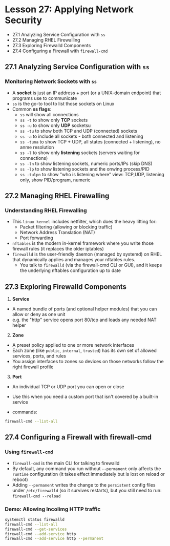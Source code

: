 # Lesson 27: Applying Network Security
- 27.1 Analyzing Service Configuration with `ss`
- 27.2 Managing RHEL Firewalling
- 27.3 Exploring Firewalld Components
- 27.4 Configuring a Firewall with `firewall-cmd`

## 27.1 Analyzing Service Configuration with `ss`
### Monitoring Network Sockets with `ss`
- A **socket** is just an IP address + port (or a UNIX-domain endpoint) that programs use to communicate
- `ss` is the go-to tool to list those sockets on Linux
- Common **ss flags**:
    - `ss` will show all connections
    - `ss -t` to show only **TCP** sockets
    - `ss -u` to show only **UDP** socketsu 
    - `ss -tu` to show both TCP and UDP (connected) sockets
    - `ss -a` to include all sockets - both connected and listening
    - `ss -tuna` to show TCP + UDP, all states (connected + listening), no anme resolution
    - `ss -l` to show only **listening** sockets (servers waiting for connections)
    - `ss -ln` to show listening sockets, numeric ports/IPs (skip DNS)
    - `ss -lp` to show listening sockets and the onwing process/PID
    - `ss -tulpn` to show "who is listening where" view: TCP,UDP, listening only, show PID/program, numeric

## 27.2 Managing RHEL Firewalling
### Understanding RHEL Firewalling
- This `linux kernel` includes netfilter, which does the heavy lifting for:
    - Packet filtering (allowing or blocking traffic)
    - Network Address Translation (NAT)
    - Port forwarding
- `nftables` is the modern in-kernel framework where you write those firewall rules (it replaces the older iptables)
- `firewalld` is the user-friendly daemon (managed by systemd) on RHEL that dynamically applies and manages your nftables rules.
    - You talk to `firewalld` (via the firewall-cmd CLI or GUI), and it keeps the underlying nftables configuration up to date

## 27.3 Exploring Firewalld Components
1. **Service**
- A named bundle of ports (and optional helper modules) that you can allow or deny as one unit
- e.g. the "http" service opens port 80/tcp and loads any needed NAT helper
2. **Zone**
- A preset policy applied to one or more network interfaces
- Each zone (like `public`, `internal`, `trusted`) has its own set of allowed services, ports, and rules
- You assign interfaces to zones so devices on those networks follow the right firewall profile
3. **Port**
- An individual TCP or UDP port you can open or close
- Use this when you need a custom port that isn't covered by a built-in service

- commands:
```bash
firewall-cmd --list-all
```

## 27.4 Configuring a Firewall with firewall-cmd
### Using `firewall-cmd`
- `firewall-cmd` is the main CLI for talking to firewalld
- By default, any command you run without `--permanent` only affects the `runtime` configuration (it takes effect immediately but is lost on reload or reboot)
- Adding `--permanent` writes the change to the `persistent` config files under `/etc/firewalld` (so it survives restarts), but you still need to run: `firewall-cmd --reload`

### Demo: Allowing Incolimg HTTP traffic
```bash
systemctl status firewalld
firewall-cmd --list-all
firewall-cmd --get-services
firewall-cmd --add-service http
firewall-cmd --add-service http --permanent
```